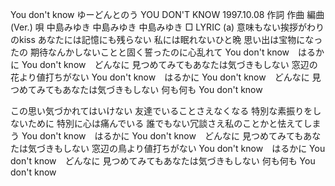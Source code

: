 You don't know
ゆーどんとのう
YOU DON'T KNOW
1997.10.08
作詞  作曲  編曲 (Ver.)   唄
中島みゆき   中島みゆき       中島みゆき
□ LYRIC (a)
意味もない挨拶がわりのkiss
あなたには記憶にも残らない
私には眠れないひと晩
思い出は宝物になったの
期待なんかしないことと固く誓ったのに心乱れて
You don't know　はるかに
You don't know　どんなに
見つめてみてもあなたは気づきもしない
窓辺の花より値打ちがない
You don't know　はるかに
You don't know　どんなに
見つめてみてもあなたは気づきもしない
何も何も You don't know

この思い気づかれてはいけない
友達でいることさえなくなる
特別な素振りをしないために
特別に心は痛んでいる
誰でもない冗談さえ私のことかと怯えてしまう
You don't know　はるかに
You don't know　どんなに
見つめてみてもあなたは気づきもしない
窓辺の鳥より値打ちがない
You don't know　はるかに
You don't know　どんなに
見つめてみてもあなたは気づきもしない
何も何も You don't know